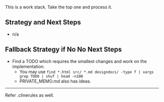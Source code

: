 This is a work stack. Take the top one and process it.

## Strategy and Next Steps

- n/a

## Fallback Strategy if No No Next Steps

- Find a TODO which requires the smallest changes and work on the implementation.
  - You may use `find *.html src/ *.md designdocs/ -type f | xargs grep TODO | shuf | head -n100`
  - PRIVATE_MEMO.md also has ideas.

---

Refer .clinerules as well.
